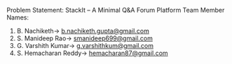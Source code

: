 Problem Statement: StackIt – A Minimal Q&A Forum Platform
Team Member Names:
1. B. Nachiketh-> b.nachiketh.gupta@gmail.com
2. S. Manideep Rao-> smanideep699@gmail.com
3. G. Varshith Kumar-> g.varshithkum@gmail.com
4. S. Hemacharan Reddy-> hemacharan87@gmail.com
